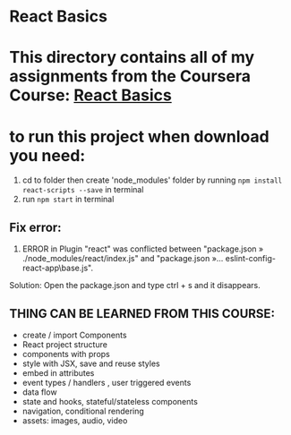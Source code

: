 # React Basics
# This directory contains all of my assignments from the Coursera Course: [React Basics](https://www.coursera.org/learn/react-basics)

# to run this project when download you need:
1. cd to folder then create 'node_modules' folder by running `npm install react-scripts --save` in terminal
2. run `npm start` in terminal


## Fix error:

1. ERROR in Plugin "react" was conflicted between "package.json » ./node_modules/react/index.js" and "package.json »... eslint-config-react-app\base.js".

Solution: Open the package.json and type ctrl + s and it disappears.

## THING CAN BE LEARNED FROM THIS COURSE:
- create / import Components
- React project structure
- components with props 
- style with JSX, save and reuse styles
- embed in attributes
- event types / handlers , user triggered events
- data flow
- state and hooks, stateful/stateless components
- navigation, conditional rendering
- assets: images, audio, video

